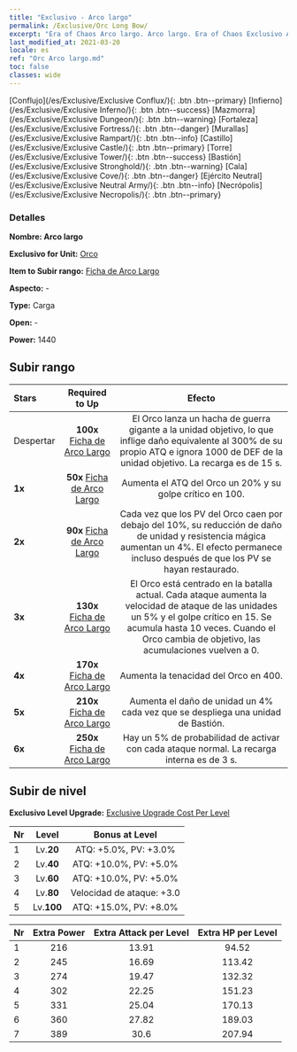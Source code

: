 ```yaml
---
title: "Exclusivo - Arco largo"
permalink: /Exclusive/Orc Long Bow/
excerpt: "Era of Chaos Arco largo. Arco largo. Era of Chaos Exclusivo Arco largo. Orco Exclusivo."
last_modified_at: 2021-03-20
locale: es
ref: "Orc Arco largo.md"
toc: false
classes: wide
---
```

 [Conflujo](/es/Exclusive/Exclusive Conflux/){: .btn .btn--primary} [Infierno](/es/Exclusive/Exclusive Inferno/){: .btn .btn--success} [Mazmorra](/es/Exclusive/Exclusive Dungeon/){: .btn .btn--warning} [Fortaleza](/es/Exclusive/Exclusive Fortress/){: .btn .btn--danger} [Murallas](/es/Exclusive/Exclusive Rampart/){: .btn .btn--info} [Castillo](/es/Exclusive/Exclusive Castle/){: .btn .btn--primary} [Torre](/es/Exclusive/Exclusive Tower/){: .btn .btn--success} [Bastión](/es/Exclusive/Exclusive Stronghold/){: .btn .btn--warning} [Cala](/es/Exclusive/Exclusive Cove/){: .btn .btn--danger} [Ejército Neutral](/es/Exclusive/Exclusive Neutral Army/){: .btn .btn--info} [Necrópolis](/es/Exclusive/Exclusive Necropolis/){: .btn .btn--primary} 

### Detalles
 **Nombre: Arco largo** 

 **Exclusivo for Unit:** [Orco](/es/units/Orc/) 

 **Item to Subir rango:** [Ficha de Arco Largo](/es/Items/con_914/)

 **Aspecto:** -

 **Type:** Carga

 **Open:** -

 **Power:** 1440

## Subir rango

  |     Stars    |  Required to Up | Efecto |
  |:-------------|:---------------:|:---------------:|
  |  Despertar  | **100x** [Ficha de Arco Largo](/es/Items/con_914/) | <Hacha de Guerra Voladora> El Orco lanza un hacha de guerra gigante a la unidad objetivo, lo que inflige daño equivalente al 300% de su propio ATQ e ignora 1000 de DEF de la unidad objetivo. La recarga es de 15 s. |
  | **1x** <i class="fas fa-star"/> | **50x** [Ficha de Arco Largo](/es/Items/con_914/) | Aumenta el ATQ del Orco un 20% y su golpe crítico en 100. |
  | **2x** <i class="fas fa-star"/> | **90x** [Ficha de Arco Largo](/es/Items/con_914/) | Cada vez que los PV del Orco caen por debajo del 10%, su reducción de daño de unidad y resistencia mágica aumentan un 4%. El efecto permanece incluso después de que los PV se hayan restaurado. |
  | **3x** <i class="fas fa-star"/> | **130x** [Ficha de Arco Largo](/es/Items/con_914/) | El Orco está centrado en la batalla actual. Cada ataque aumenta la velocidad de ataque de las unidades un 5% y el golpe crítico en 15. Se acumula hasta 10 veces. Cuando el Orco cambia de objetivo, las acumulaciones vuelven a 0. |
  | **4x** <i class="fas fa-star"/> | **170x** [Ficha de Arco Largo](/es/Items/con_914/) | Aumenta la tenacidad del Orco en 400. |
  | **5x** <i class="fas fa-star"/> | **210x** [Ficha de Arco Largo](/es/Items/con_914/) | Aumenta el daño de unidad un 4% cada vez que se despliega una unidad de Bastión. |
  | **6x** <i class="fas fa-star"/> | **250x** [Ficha de Arco Largo](/es/Items/con_914/) | Hay un 5% de probabilidad de activar <Hacha de Guerra Voladora> con cada ataque normal. La recarga interna es de 3 s. |


## Subir de nivel
 **Exclusivo Level Upgrade:** [Exclusive Upgrade Cost Per Level](/Exclusive/ExclusiveUpgradeCostPerLevel/)

  |  Nr  |   Level  | Bonus at Level |
  |:-----|:--------:|:--------------:|
  | 1 | Lv.**20** | ATQ: +5.0%, PV: +3.0% |
  | 2 | Lv.**40** | ATQ: +10.0%, PV: +5.0% |
  | 3 | Lv.**60** | ATQ: +10.0%, PV: +5.0% |
  | 4 | Lv.**80** | Velocidad de ataque: +3.0 |
  | 5 | Lv.**100** | ATQ: +15.0%, PV: +8.0% |


  |  Nr  |  Extra Power | Extra Attack per Level | Extra HP per Level |
  |:-----|:--------:|:--------:|:--------:|
  | 1 | 216 | 13.91 | 94.52 |
  | 2 | 245 | 16.69 | 113.42 |
  | 3 | 274 | 19.47 | 132.32 |
  | 4 | 302 | 22.25 | 151.23 |
  | 5 | 331 | 25.04 | 170.13 |
  | 6 | 360 | 27.82 | 189.03 |
  | 7 | 389 | 30.6 | 207.94 |


